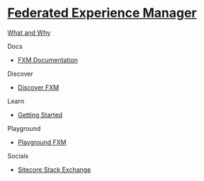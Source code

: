 # [Federated Experience Manager]()

[What and Why]()

Docs

 - [FXM Documentation](https://doc.sitecore.com/en/developers/101/sitecore-experience-platform/federated-experience-manager.html)

Discover

 - [Discover FXM]()

Learn

 - [Getting Started](https://doc.sitecore.com/en/developers/101/sitecore-experience-platform/using-fxm.html)

Playground

 - [Playground FXM]()
 
Socials

 - [Sitecore Stack Exchange](https://sitecore.stackexchange.com/questions/tagged/fxm)